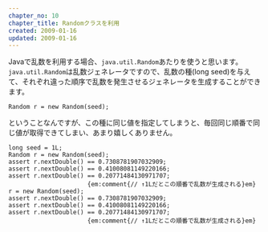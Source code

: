 ```yaml
---
chapter_no: 10
chapter_title: Randomクラスを利用
created: 2009-01-16
updated: 2009-01-16
---
```

Javaで乱数を利用する場合、`java.util.Random`あたりを使うと思います。  
`java.util.Random`は乱数ジェネレータですので、乱数の種(long seed)を与えて、それぞれ違った順序で乱数を発生させるジェネレータを生成することができます。

```
Random r = new Random(seed);
```

ということなんですが、この種に同じ値を指定してしまうと、毎回同じ順番で同じ値が取得できてしまい、あまり嬉しくありません。

```
long seed = 1L;
Random r = new Random(seed);
assert r.nextDouble() == 0.7308781907032909;
assert r.nextDouble() == 0.41008081149220166;
assert r.nextDouble() == 0.20771484130971707;
                      {em:comment{// ↑1Lだとこの順番で乱数が生成される}em}
r = new Random(seed);
assert r.nextDouble() == 0.7308781907032909;
assert r.nextDouble() == 0.41008081149220166;
assert r.nextDouble() == 0.20771484130971707;
                      {em:comment{// ↑1Lだとこの順番で乱数が生成される}em}
```
